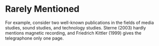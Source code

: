 # Rarely Mentioned 

For example, consider two well-known publications in the fields of media studies, sound studies, and technology studies. Sterne (2003) hardly mentions magnetic recording, and Friedrich Kittler (1999) gives the telegraphone only one page.